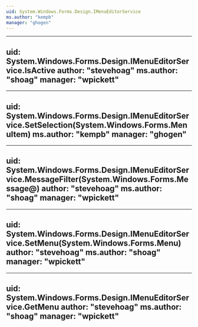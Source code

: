 ```yaml
---
uid: System.Windows.Forms.Design.IMenuEditorService
ms.author: "kempb"
manager: "ghogen"
---
```


---
uid: System.Windows.Forms.Design.IMenuEditorService.IsActive
author: "stevehoag"
ms.author: "shoag"
manager: "wpickett"
---

---
uid: System.Windows.Forms.Design.IMenuEditorService.SetSelection(System.Windows.Forms.MenuItem)
ms.author: "kempb"
manager: "ghogen"
---

---
uid: System.Windows.Forms.Design.IMenuEditorService.MessageFilter(System.Windows.Forms.Message@)
author: "stevehoag"
ms.author: "shoag"
manager: "wpickett"
---

---
uid: System.Windows.Forms.Design.IMenuEditorService.SetMenu(System.Windows.Forms.Menu)
author: "stevehoag"
ms.author: "shoag"
manager: "wpickett"
---

---
uid: System.Windows.Forms.Design.IMenuEditorService.GetMenu
author: "stevehoag"
ms.author: "shoag"
manager: "wpickett"
---

